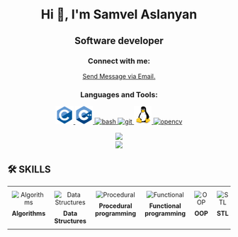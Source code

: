 <h1 align="center">Hi 👋, I'm Samvel Aslanyan</h1>
<h2 align="center">Software developer</h2>

<h3 align="center">Connect with me:</h3>
<p align="center">
    <a href="mailto:samaslanyan3@gmail.com" target="_blank" rel="noreferrer"> 
        Send Message via Email.
    </a>
</p>

<div align="center">
    <h3 align="center">Languages and Tools:</h3>
    <a href="https://www.cprogramming.com/" target="_blank" rel="noreferrer">
        <img src="https://raw.githubusercontent.com/devicons/devicon/master/icons/c/c-original.svg" alt="c" width="40" height="40"/>
    </a>
    <a href="https://www.w3schools.com/cpp/" target="_blank" rel="noreferrer">
        <img src="https://raw.githubusercontent.com/devicons/devicon/master/icons/cplusplus/cplusplus-original.svg" alt="cplusplus" width="40" height="40"/>
    </a>
    <a href="https://www.gnu.org/software/bash/" target="_blank" rel="noreferrer"> 
        <img src="https://www.vectorlogo.zone/logos/gnu_bash/gnu_bash-icon.svg" alt="bash" width="40" height="40"/>
    </a>
    <a href="https://git-scm.com/" target="_blank" rel="noreferrer">
        <img src="https://www.vectorlogo.zone/logos/git-scm/git-scm-icon.svg" alt="git" width="40" height="40"/>
    </a>
    <a href="https://www.linux.org/" target="_blank" rel="noreferrer">
        <img src="https://raw.githubusercontent.com/devicons/devicon/master/icons/linux/linux-original.svg" alt="linux" width="40" height="40"/>
    </a>
    <a href="https://opencv.org/" target="_blank" rel="noreferrer">
        <img src="https://www.vectorlogo.zone/logos/opencv/opencv-icon.svg" alt="opencv" width="40" height="40"/>
    </a>
</div>
<br>
<div align="center">
    <a href="https://git.io/streak-stats">
        <img src="https://streak-stats.demolab.com/?user=assam4&theme=rust-ferris-dark&card_width=800">
    </a>
    <br>
    <a href="https://github.com/anuraghazra/github-readme-stats">
        <img src="https://github-readme-stats.vercel.app/api/top-langs/?username=assam4&layout=compact&hide=Roff,Perl,TeX,GLSL,CMake,HTML,Batchfile,M4,Zig,Lua,Objective-C&size_weight=0.5&count_weight=0.5&theme=great-gatsby&card_width=800"/>
    </a>
</div>

<h2>🛠️ SKILLS</h2>

<style>
  .skill-icon {
    width: 50px;
    height: 50px;
    object-fit: contain;
    margin-bottom: 8px;
  }

  .skill-cell {
    width: 120px;
    padding: 10px;
    text-align: center;
    vertical-align: top;
  }
</style>

<table>
  <tr>
    <td class="skill-cell">
      <img src="https://imgs.search.brave.com/lNK_2Hswen0s4VIGlFFWMJJv_R11KFToABciqhQErdg/rs:fit:860:0:0:0/g:ce/aHR0cHM6Ly9jZG4u/dmVjdG9yc3RvY2su/Y29tL2kvcHJldmll/dy0xeC82NS8yNC9h/bGdvcml0aG0taWNv/bi12ZWN0b3ItMjcy/MzY1MjQuanBn" alt="Algorithms" class="skill-icon"/>
      <strong>Algorithms</strong>
    </td>
    <td class="skill-cell">
      <img src="https://tse3.mm.bing.net/th?id=OIP.T4kdn3ySz68dB2t_a2YyaQHaHa&w=474&h=474&c=7" alt="Data Structures" class="skill-icon"/>
      <strong>Data Structures</strong>
    </td>
    <td class="skill-cell">
      <img src="https://imgs.search.brave.com/FInfNhlgKZjEbOZIohzTXQRHLbdjAY-eBG82e_7UvIk/rs:fit:860:0:0:0/g:ce/aHR0cHM6Ly9jZG4u/dmVjdG9yc3RvY2su/Y29tL2kvcHJldmll/dy0xeC81Ni8zNC9w/cm9jZWR1cmFsLXBy/b2dyYW1taW5nLWJs/dWUtZ3JhZGllbnQt/Y29uY2VwdC1pY29u/LXZlY3Rvci00NTI3/NTYzNC5qcGc" alt="Procedural" class="skill-icon"/>
      <strong>Procedural programming</strong>
    </td>
    <td class="skill-cell">
      <img src="https://imgs.search.brave.com/pWci_7kt_PSAh9Rak0SGWXk8lk1WGo5lIoDgZnyidvc/rs:fit:860:0:0:0/g:ce/aHR0cHM6Ly9jZG4u/dmVjdG9yc3RvY2su/Y29tL2kvcHJldmll/dy0xeC81Ni8zOC9m/dW5jdGlvbmFsLXBy/b2dyYW1taW5nLWJs/dWUtZ3JhZGllbnQt/Y29uY2VwdC1pY29u/LXZlY3Rvci00NTI3/NTYzOC5qcGc" alt="Functional" class="skill-icon"/>
      <strong>Functional programming</strong>
    </td>
    <td class="skill-cell">
      <img src="https://imgs.search.brave.com/GcN7pyFP_eFjQNYGDKe-CNClqsOhMpv73nz1OITcKWI/rs:fit:500:0:0:0/g:ce/aHR0cHM6Ly9pbWdz/LnNlYXJjaC5icmF2/ZS5jb20vWUtQY3dB/Vk5QY2JleE1JUjhO/eHhYSDhaQzhhVV9s/Rnh2cllfaEJ4dkdD/RS9yczpmaXQ6NTYw/OjMyMDoxOjAvZzpj/ZS9hSFIwY0hNNkx5/OWpaRzQwL0xtbGpi/MjVtYVc1a1pYSXUv/WTI5dEwyUmhkR0V2/YVdOdi9ibk12ZEdW/amFHNXZiRzluL2VT/MDRNeTh4TURBd0wy/OWkvYW1WamRGOXdj/bTluY21GdC9iV2x1/WjE5a1pYWmxiRzl3/L2JXVnVkRjl2Y21s/bGJuUmwvWkY5a1pY/WmxiRzl3WlhKZi9i/MkpxWldOMExXOXlh/V1Z1L2RHVmtYM0J5/YjJkeVlXMXQvYVc1/blgzTnZablIzWVhK/bC9MVFV4TWk1d2Jt/Yw.jpeg" alt="OOP" class="skill-icon"/>
      <strong>OOP</strong>
    </td>
    <td class="skill-cell">
      <img src="https://imgs.search.brave.com/fKHwLN2m5zvJ7roOgUy8zwRjJ1lGId5i_-Xn_nH3Fk8/rs:fit:500:0:0:0/g:ce/aHR0cHM6Ly9jZG4t/aWNvbnMtcG5nLmZy/ZWVwaWsuY29tLzI1/Ni8xMDg4LzEwODg1/ODEucG5nP3NlbXQ9/YWlzX2h5YnJpZA" alt="STL" class="skill-icon"/>
      <strong>STL</strong>
    </td>
    <td class="skill-cell">      <img src="https://tse1.mm.bing.net/th?id=OIP.i9pzqSwhjddaXC8qJrVaFAHaHa&w=474&h=474&c=7" alt="Metaprogramming" class="skill-icon"/>
      <strong>Metaprogramming</strong>
    </td>
  </tr>
</table>
